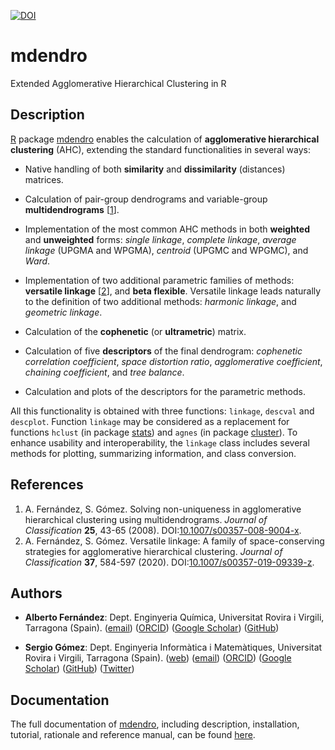 [![DOI](https://zenodo.org/badge/371634018.svg)](https://zenodo.org/badge/latestdoi/371634018)

# mdendro
Extended Agglomerative Hierarchical Clustering in R

## Description

[R](https://www.r-project.org) package [mdendro](https://github.com/sergio-gomez/mdendro) enables the calculation of **agglomerative hierarchical clustering** (AHC), extending the standard functionalities in several ways:

- Native handling of both **similarity** and **dissimilarity** (distances) matrices.

- Calculation of pair-group dendrograms and variable-group **multidendrograms** [[1](#references)].

- Implementation of the most common AHC methods in both **weighted** and **unweighted** forms: _single linkage_, _complete linkage_, _average linkage_ (UPGMA and WPGMA), _centroid_ (UPGMC and WPGMC), and _Ward_.

- Implementation of two additional parametric families of methods: **versatile linkage** [[2](#references)], and **beta flexible**. Versatile linkage leads naturally to the definition of two additional methods: _harmonic linkage_, and _geometric linkage_.

- Calculation of the **cophenetic** (or **ultrametric**) matrix.

- Calculation of five **descriptors** of the final dendrogram: _cophenetic correlation coefficient_, _space distortion ratio_, _agglomerative coefficient_, _chaining coefficient_, and _tree balance_.

- Calculation and plots of the descriptors for the parametric methods.

All this functionality is obtained with three functions: `linkage`, `descval` and `descplot`. Function `linkage` may be considered as a replacement for functions `hclust` (in package [stats](https://stat.ethz.ch/R-manual/R-devel/library/stats/html/00Index.html)) and `agnes` (in package [cluster](https://stat.ethz.ch/R-manual/R-devel/library/cluster/html/00Index.html)). To enhance usability and interoperability, the `linkage` class includes several methods for plotting, summarizing information, and class conversion.


## References

1. A. Fernández, S. Gómez. Solving non-uniqueness in agglomerative hierarchical clustering using multidendrograms. _Journal of Classification_ **25**, 43-65 (2008). DOI:[10.1007/s00357-008-9004-x](https:/doi.org/10.1007/s00357-008-9004-x).
2. A. Fernández, S. Gómez. Versatile linkage: A family of space-conserving strategies for agglomerative hierarchical clustering. _Journal of Classification_ **37**, 584-597 (2020). DOI:[10.1007/s00357-019-09339-z](https:/doi.org/10.1007/s00357-019-09339-z).


## Authors

- **Alberto Fernández**: Dept. Enginyeria Química, Universitat Rovira i Virgili, Tarragona (Spain). ([email](mailto:alberto.fernandez@urv.cat?subject=[mdendro])) ([ORCID](https://orcid.org/0000-0002-1241-1646)) ([Google Scholar](https://scholar.google.es/citations?user=AbH4r0IAAAAJ)) ([GitHub](https://github.com/albyfs))

- **Sergio Gómez**: Dept. Enginyeria Informàtica i Matemàtiques, Universitat Rovira i Virgili, Tarragona (Spain). ([web](https://deim.urv.cat/~sergio.gomez/)) ([email](mailto:sergio.gomez@urv.cat?subject=[mdendro])) ([ORCID](http://orcid.org/0000-0003-1820-0062)) ([Google Scholar](https://scholar.google.es/citations?user=ETrjkSIAAAAJ)) ([GitHub](https://github.com/sergio-gomez)) ([Twitter](https://twitter.com/SergioGomezJ))


## Documentation

The full documentation of [mdendro](https://github.com/sergio-gomez/mdendro), including description, installation, tutorial, rationale and reference manual, can be found [here](https://sergio-gomez.github.io/mdendro/).
